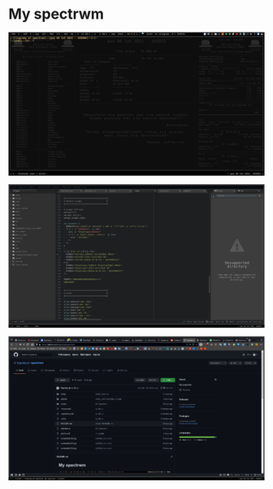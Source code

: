 # My spectrwm


![Screenshot](screenshot.331.jpg "my desktop")

![Screenshot](screenshot.332.jpg "my desktop")

![Screenshot](screenshot.333.jpg "my desktop")
